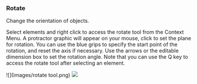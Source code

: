 ### Rotate
Change the orientation of objects.

Select elements and right click to access the rotate tool from the Context Menu. A protractor graphic will appear on your mouse, click to set the plane for rotation. You can use the blue grips to specify the start point of the rotation, and reset the axis if necessary. Use the arrows or the editable dimension box to set the rotation angle. Note that you can use the Q key to access the rotate tool after selecting an element.

![](images/rotate tool.png)
![](images/rotate.PNG)
